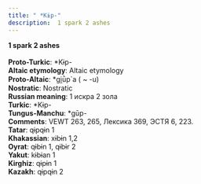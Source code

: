 ```yaml
---
title: " *Kɨp-"
description:  1 spark 2 ashes
---
```

<p data-pagefind-weight="0.5">
<strong> 1 spark 2 ashes</strong><br><br>
<strong>Proto-Turkic</strong>:  *Kɨp-<br>
<strong>Altaic etymology</strong>:  Altaic etymology<br>
<strong> Proto-Altaic</strong>:  *gi̯ū̀p`a ( ~ -u)<br>
<strong>Nostratic</strong>:  Nostratic<br>
<strong>Russian meaning</strong>:  1 искра 2 зола<br>
<strong>Turkic</strong>:  *Kɨp-<br>
<strong>Tungus-Manchu</strong>:  *gūp-<br>
<strong>Comments</strong>:  VEWT 263, 265, Лексика 369, ЭСТЯ 6, 223.<br>
<strong>Tatar</strong>:  qɨpqɨn 1<br>
<strong>Khakassian</strong>:  xɨbɨn 1,2<br>
<strong>Oyrat</strong>:  qɨbɨn 1, qɨbɨr 2<br>
<strong>Yakut</strong>:  kɨbɨan 1<br>
<strong>Kirghiz</strong>:  qɨpɨn 1<br>
<strong>Kazakh</strong>:  qɨpqɨn 2<br>

</p>
